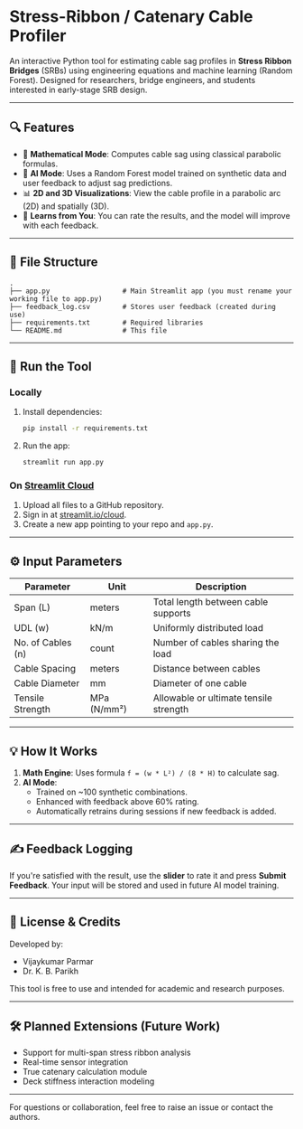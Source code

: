 
# Stress-Ribbon / Catenary Cable Profiler

An interactive Python tool for estimating cable sag profiles in **Stress Ribbon Bridges** (SRBs) using engineering equations and machine learning (Random Forest). Designed for researchers, bridge engineers, and students interested in early-stage SRB design.

---

## 🔍 Features

- 📐 **Mathematical Mode**: Computes cable sag using classical parabolic formulas.
- 🤖 **AI Mode**: Uses a Random Forest model trained on synthetic data and user feedback to adjust sag predictions.
- 📊 **2D and 3D Visualizations**: View the cable profile in a parabolic arc (2D) and spatially (3D).
- 🧠 **Learns from You**: You can rate the results, and the model will improve with each feedback.

---

## 📁 File Structure

```
.
├── app.py                  # Main Streamlit app (you must rename your working file to app.py)
├── feedback_log.csv        # Stores user feedback (created during use)
├── requirements.txt        # Required libraries
└── README.md               # This file
```

---

## 🚀 Run the Tool

### Locally
1. Install dependencies:
   ```bash
   pip install -r requirements.txt
   ```
2. Run the app:
   ```bash
   streamlit run app.py
   ```

### On [Streamlit Cloud](https://streamlit.io/cloud)
1. Upload all files to a GitHub repository.
2. Sign in at [streamlit.io/cloud](https://streamlit.io/cloud).
3. Create a new app pointing to your repo and `app.py`.

---

## ⚙️ Input Parameters

| Parameter         | Unit       | Description                                 |
|------------------|------------|---------------------------------------------|
| Span (L)         | meters     | Total length between cable supports         |
| UDL (w)          | kN/m       | Uniformly distributed load                  |
| No. of Cables (n)| count      | Number of cables sharing the load           |
| Cable Spacing    | meters     | Distance between cables                     |
| Cable Diameter   | mm         | Diameter of one cable                       |
| Tensile Strength | MPa (N/mm²)| Allowable or ultimate tensile strength      |

---

## 💡 How It Works

1. **Math Engine**: Uses formula `f = (w * L²) / (8 * H)` to calculate sag.
2. **AI Mode**:
   - Trained on ~100 synthetic combinations.
   - Enhanced with feedback above 60% rating.
   - Automatically retrains during sessions if new feedback is added.

---

## ✍️ Feedback Logging

If you're satisfied with the result, use the **slider** to rate it and press **Submit Feedback**. Your input will be stored and used in future AI model training.

---

## 📜 License & Credits

Developed by:
- Vijaykumar Parmar
- Dr. K. B. Parikh 

This tool is free to use and intended for academic and research purposes.

---

## 🛠 Planned Extensions (Future Work)

- Support for multi-span stress ribbon analysis
- Real-time sensor integration
- True catenary calculation module
- Deck stiffness interaction modeling

---

For questions or collaboration, feel free to raise an issue or contact the authors.
